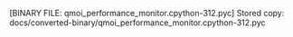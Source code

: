 [BINARY FILE: qmoi_performance_monitor.cpython-312.pyc]
Stored copy: docs/converted-binary/qmoi_performance_monitor.cpython-312.pyc
